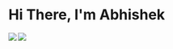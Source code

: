 # Hi There, I'm Abhishek 

<img align="left" src="https://github-readme-stats.vercel.app/api?username=rao-abhishek&show_icons=true&theme=radical&langs_count=10&count_private=true&include_all_commits=true" />


<img align="left" src="https://github-readme-stats.vercel.app/api/top-langs/?username=rao-abhishek&layout=compact&hide_progress=true&langs_count=8langs_count=10&count_private=true&include_all_commits=true"/>




